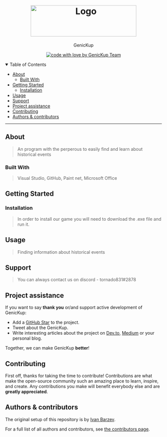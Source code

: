 <h1 align="center">
  <a href="https://github.com/IVBarzev19/GenicKup">
    <img src="linkgoeshere" alt="Logo" width="340" height="100" alt="logo">
  </a>
</h1>

<div align="center">
  GenicKup
</div>

<div align="center">


[![code with love by GenicKup Team](https://img.shields.io/badge/%3C%2F%3E%20with%20%E2%99%A5%20by-PCT-ff1414.svg?style=flat-square)](https://www.youtube.com/watch?v=HIcSWuKMwOw)
</div>

<details open="open">
<summary>Table of Contents</summary>

- [About](#about)
  - [Built With](#built-with)
- [Getting Started](#getting-started)
  - [Installation](#installation)
- [Usage](#usage)
- [Support](#support)
- [Project assistance](#project-assistance)
- [Contributing](#contributing)
- [Authors & contributors](#authors--contributors)

</details>

---

## About

> An program with the perperous to easily find and learn about historical events

### Built With


> Visual Studio, GitHub, Paint net, Microsoft Office

## Getting Started

### Installation

> In order to install our game you will need to download the .exe file and run it.

## Usage

> Finding information about historical events
## Support

> You can always contact us on discord - tornado831#2878

## Project assistance

If you want to say **thank you** or/and support active development of GenicKup:

- Add a [GitHub Star](https://github.com/IVBarzev19/GenicKup) to the project.
- Tweet about the GenicKup.
- Write interesting articles about the project on [Dev.to](https://dev.to/), [Medium](https://medium.com/) or your personal blog.

Together, we can make GenicKup **better**!

## Contributing

First off, thanks for taking the time to contribute! Contributions are what make the open-source community such an amazing place to learn, inspire, and create. Any contributions you make will benefit everybody else and are **greatly appreciated**.


## Authors & contributors

The original setup of this repository is by [Ivan Barzev](https://github.com/IVBarzev19).

For a full list of all authors and contributors, see [the contributors page](https://github.com/IVBarzev19/GenicKup).


